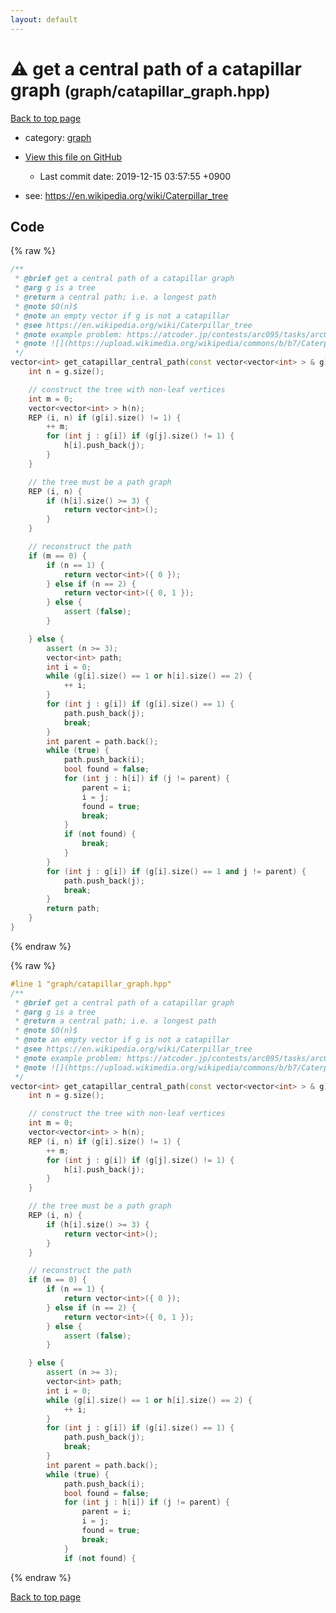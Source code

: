 ```yaml
---
layout: default
---
```


<!-- mathjax config similar to math.stackexchange -->
<script type="text/javascript" async
  src="https://cdnjs.cloudflare.com/ajax/libs/mathjax/2.7.5/MathJax.js?config=TeX-MML-AM_CHTML">
</script>
<script type="text/x-mathjax-config">
  MathJax.Hub.Config({
    TeX: { equationNumbers: { autoNumber: "AMS" }},
    tex2jax: {
      inlineMath: [ ['$','$'] ],
      processEscapes: true
    },
    "HTML-CSS": { matchFontHeight: false },
    displayAlign: "left",
    displayIndent: "2em"
  });
</script>

<script type="text/javascript" src="https://cdnjs.cloudflare.com/ajax/libs/jquery/3.4.1/jquery.min.js"></script>
<script src="https://cdn.jsdelivr.net/npm/jquery-balloon-js@1.1.2/jquery.balloon.min.js" integrity="sha256-ZEYs9VrgAeNuPvs15E39OsyOJaIkXEEt10fzxJ20+2I=" crossorigin="anonymous"></script>
<script type="text/javascript" src="../../assets/js/copy-button.js"></script>
<link rel="stylesheet" href="../../assets/css/copy-button.css" />


# :warning: get a central path of a catapillar graph <small>(graph/catapillar_graph.hpp)</small>

<a href="../../index.html">Back to top page</a>

* category: <a href="../../index.html#f8b0b924ebd7046dbfa85a856e4682c8">graph</a>
* <a href="{{ site.github.repository_url }}/blob/master/graph/catapillar_graph.hpp">View this file on GitHub</a>
    - Last commit date: 2019-12-15 03:57:55 +0900


* see: <a href="https://en.wikipedia.org/wiki/Caterpillar_tree">https://en.wikipedia.org/wiki/Caterpillar_tree</a>


## Code

<a id="unbundled"></a>
{% raw %}
```cpp
/**
 * @brief get a central path of a catapillar graph
 * @arg g is a tree
 * @return a central path; i.e. a longest path
 * @note $O(n)$
 * @note an empty vector if g is not a catapillar
 * @see https://en.wikipedia.org/wiki/Caterpillar_tree
 * @note example problem: https://atcoder.jp/contests/arc095/tasks/arc095_d
 * @note ![](https://upload.wikimedia.org/wikipedia/commons/b/b7/Caterpillar_tree.svg)
 */
vector<int> get_catapillar_central_path(const vector<vector<int> > & g) {
    int n = g.size();

    // construct the tree with non-leaf vertices
    int m = 0;
    vector<vector<int> > h(n);
    REP (i, n) if (g[i].size() != 1) {
        ++ m;
        for (int j : g[i]) if (g[j].size() != 1) {
            h[i].push_back(j);
        }
    }

    // the tree must be a path graph
    REP (i, n) {
        if (h[i].size() >= 3) {
            return vector<int>();
        }
    }

    // reconstruct the path
    if (m == 0) {
        if (n == 1) {
            return vector<int>({ 0 });
        } else if (n == 2) {
            return vector<int>({ 0, 1 });
        } else {
            assert (false);
        }

    } else {
        assert (n >= 3);
        vector<int> path;
        int i = 0;
        while (g[i].size() == 1 or h[i].size() == 2) {
            ++ i;
        }
        for (int j : g[i]) if (g[i].size() == 1) {
            path.push_back(j);
            break;
        }
        int parent = path.back();
        while (true) {
            path.push_back(i);
            bool found = false;
            for (int j : h[i]) if (j != parent) {
                parent = i;
                i = j;
                found = true;
                break;
            }
            if (not found) {
                break;
            }
        }
        for (int j : g[i]) if (g[i].size() == 1 and j != parent) {
            path.push_back(j);
            break;
        }
        return path;
    }
}

```
{% endraw %}

<a id="bundled"></a>
{% raw %}
```cpp
#line 1 "graph/catapillar_graph.hpp"
/**
 * @brief get a central path of a catapillar graph
 * @arg g is a tree
 * @return a central path; i.e. a longest path
 * @note $O(n)$
 * @note an empty vector if g is not a catapillar
 * @see https://en.wikipedia.org/wiki/Caterpillar_tree
 * @note example problem: https://atcoder.jp/contests/arc095/tasks/arc095_d
 * @note ![](https://upload.wikimedia.org/wikipedia/commons/b/b7/Caterpillar_tree.svg)
 */
vector<int> get_catapillar_central_path(const vector<vector<int> > & g) {
    int n = g.size();

    // construct the tree with non-leaf vertices
    int m = 0;
    vector<vector<int> > h(n);
    REP (i, n) if (g[i].size() != 1) {
        ++ m;
        for (int j : g[i]) if (g[j].size() != 1) {
            h[i].push_back(j);
        }
    }

    // the tree must be a path graph
    REP (i, n) {
        if (h[i].size() >= 3) {
            return vector<int>();
        }
    }

    // reconstruct the path
    if (m == 0) {
        if (n == 1) {
            return vector<int>({ 0 });
        } else if (n == 2) {
            return vector<int>({ 0, 1 });
        } else {
            assert (false);
        }

    } else {
        assert (n >= 3);
        vector<int> path;
        int i = 0;
        while (g[i].size() == 1 or h[i].size() == 2) {
            ++ i;
        }
        for (int j : g[i]) if (g[i].size() == 1) {
            path.push_back(j);
            break;
        }
        int parent = path.back();
        while (true) {
            path.push_back(i);
            bool found = false;
            for (int j : h[i]) if (j != parent) {
                parent = i;
                i = j;
                found = true;
                break;
            }
            if (not found) {

```
{% endraw %}

<a href="../../index.html">Back to top page</a>

